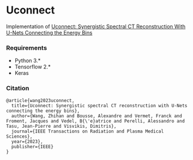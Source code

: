 # Uconnect
Implementation of [Uconnect: Synergistic Spectral CT Reconstruction With U-Nets Connecting the Energy Bins](https://ieeexplore.ieee.org/document/10308615)  

### Requirements
* Python 3.*  
* Tensorflow 2.*
* Keras

### Citation

```
@article{wang2023uconnect,
  title={Uconnect: Synergistic spectral CT reconstruction with U-Nets connecting the energy bins},
  author={Wang, Zhihan and Bousse, Alexandre and Vermet, Franck and Froment, Jacques and Vedel, B{\'e}atrice and Perelli, Alessandro and Tasu, Jean-Pierre and Visvikis, Dimitris},
  journal={IEEE Transactions on Radiation and Plasma Medical Sciences},
  year={2023},
  publisher={IEEE}
}
```
